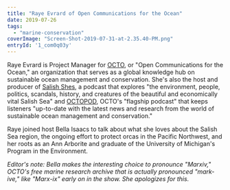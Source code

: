```yaml
---
title: "Raye Evrard of Open Communications for the Ocean"
date: 2019-07-26
tags: 
  - "marine-conservation"
coverImage: "Screen-Shot-2019-07-31-at-2.35.40-PM.png"
entryId: '1_com0q03y'
---
```


Raye Evrard is Project Manager for [OCTO](https://www.octogroup.org), or "Open Communications for the Ocean," an organization that serves as a global knowledge hub on sustainable ocean management and conservation. She's also the host and producer of [Salish Shes](https://www.salishshes.com), a podcast that explores "the environment, people, politics, scandals, history, and creatures of the beautiful and economically vital Salish Sea" and [OCTOPOD](https://www.openchannels.org/podcasts/octopod), OCTO's "flagship podcast" that keeps listeners "up-to-date with the latest news and research from the world of sustainable ocean management and conservation."

<!--more-->

Raye joined host Bella Isaacs to talk about what she loves about the Salish Sea region, the ongoing effort to protect orcas in the Pacific Northwest, and her roots as an Ann Arborite and graduate of the University of Michigan's Program in the Environment.

_Editor's note: Bella makes the interesting choice to pronounce "Marxiv," OCTO's free marine research archive that is actually pronounced "mark-ive," like "Marx-ix" early on in the show. She apologizes for this._
